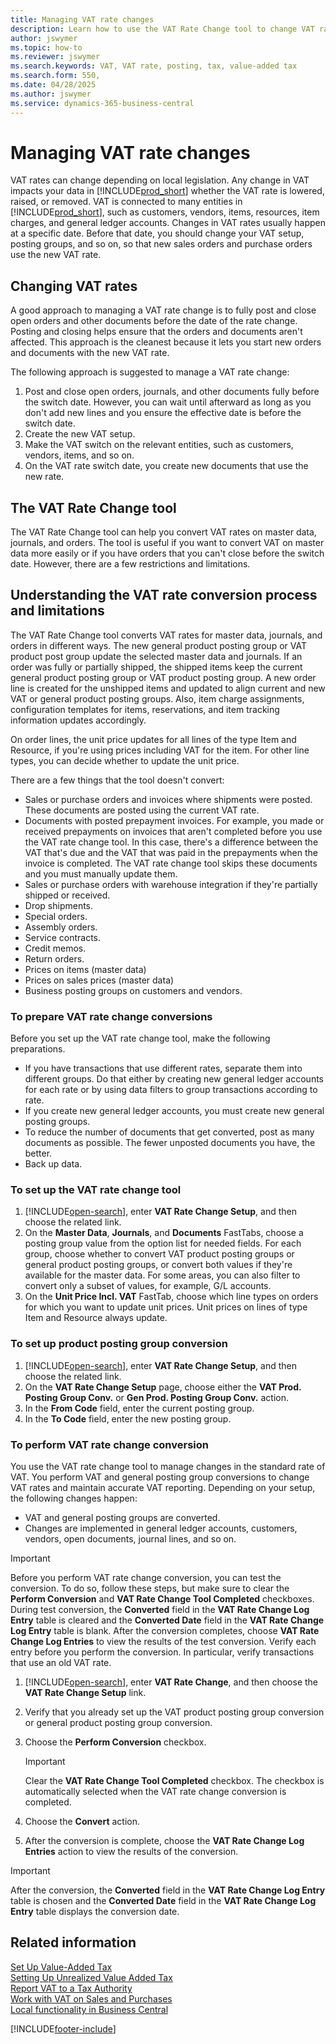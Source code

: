 ```yaml
---
title: Managing VAT rate changes
description: Learn how to use the VAT Rate Change tool to change VAT rates based on local legislation.
author: jswymer
ms.topic: how-to
ms.reviewer: jswymer
ms.search.keywords: VAT, VAT rate, posting, tax, value-added tax
ms.search.form: 550, 
ms.date: 04/28/2025
ms.author: jswymer
ms.service: dynamics-365-business-central
---
```


# Managing VAT rate changes

VAT rates can change depending on local legislation. Any change in VAT impacts your data in [!INCLUDE[prod_short](includes/prod_short.md)] whether the VAT rate is lowered, raised, or removed. VAT is connected to many entities in [!INCLUDE[prod_short](includes/prod_short.md)], such as customers, vendors, items, resources, item charges, and general ledger accounts. Changes in VAT rates usually happen at a specific date. Before that date, you should change your VAT setup, posting groups, and so on, so that new sales orders and purchase orders use the new VAT rate.

## Changing VAT rates

A good approach to managing a VAT rate change is to fully post and close open orders and other documents before the date of the rate change. Posting and closing helps ensure that the orders and documents aren't affected. This approach is the cleanest because it lets you start new orders and documents with the new VAT rate.

The following approach is suggested to manage a VAT rate change:

1. Post and close open orders, journals, and other documents fully before the switch date. However, you can wait until afterward as long as you don't add new lines and you ensure the effective date is before the switch date.  
2. Create the new VAT setup.  
3. Make the VAT switch on the relevant entities, such as customers, vendors, items, and so on.  
4. On the VAT rate switch date, you create new documents that use the new rate.  

## The VAT Rate Change tool

The VAT Rate Change tool can help you convert VAT rates on master data, journals, and orders. The tool is useful if you want to convert VAT on master data more easily or if you have orders that you can't close before the switch date. However, there are a few restrictions and limitations.

## Understanding the VAT rate conversion process and limitations

The VAT Rate Change tool converts VAT rates for master data, journals, and orders in different ways. The new general product posting group or VAT product post group update the selected master data and journals. If an order was fully or partially shipped, the shipped items keep the current general product posting group or VAT product posting group. A new order line is created for the unshipped items and updated to align current and new VAT or general product posting groups. Also, item charge assignments, configuration templates for items, reservations, and item tracking information updates accordingly.

On order lines, the unit price updates for all lines of the type Item and Resource, if you're using prices including VAT for the item. For other line types, you can decide whether to update the unit price.

There are a few things that the tool doesn't convert:

* Sales or purchase orders and invoices where shipments were posted. These documents are posted using the current VAT rate.  
* Documents with posted prepayment invoices. For example, you made or received prepayments on invoices that aren't completed before you use the VAT rate change tool. In this case, there's a difference between the VAT that's due and the VAT that was paid in the prepayments when the invoice is completed. The VAT rate change tool skips these documents and you must manually update them.  
* Sales or purchase orders with warehouse integration if they're partially shipped or received.  
* Drop shipments.
* Special orders.
* Assembly orders.
* Service contracts.  
* Credit memos.
* Return orders.
* Prices on items (master data)
* Prices on sales prices (master data)
* Business posting groups on customers and vendors.

### To prepare VAT rate change conversions

Before you set up the VAT rate change tool, make the following preparations.

* If you have transactions that use different rates, separate them into different groups. Do that either by creating new general ledger accounts for each rate or by using data filters to group transactions according to rate.  
* If you create new general ledger accounts, you must create new general posting groups.  
* To reduce the number of documents that get converted, post as many documents as possible. The fewer unposted documents you have, the better.  
* Back up data.

### To set up the VAT rate change tool

1. [!INCLUDE[open-search](includes/open-search.md)], enter **VAT Rate Change Setup**, and then choose the related link.  
2. On the **Master Data**, **Journals**, and **Documents** FastTabs, choose a posting group value from the option list for needed fields. For each group, choose whether to convert VAT product posting groups or general product posting groups, or convert both values if they're available for the master data. For some areas, you can also filter to convert only a subset of values, for example, G/L accounts.
3. On the **Unit Price Incl. VAT** FastTab, choose which line types on orders for which you want to update unit prices. Unit prices on lines of type Item and Resource always update.

### To set up product posting group conversion

1. [!INCLUDE[open-search](includes/open-search.md)], enter **VAT Rate Change Setup**, and then choose the related link.  
2. On the **VAT Rate Change Setup** page, choose either the **VAT Prod. Posting Group Conv.** or **Gen Prod. Posting Group Conv.** action.  
3. In the **From Code** field, enter the current posting group.  
4. In the **To Code** field, enter the new posting group.  

### To perform VAT rate change conversion

You use the VAT rate change tool to manage changes in the standard rate of VAT. You perform VAT and general posting group conversions to change VAT rates and maintain accurate VAT reporting. Depending on your setup, the following changes happen:  

* VAT and general posting groups are converted.  
* Changes are implemented in general ledger accounts, customers, vendors, open documents, journal lines, and so on.  

> [!IMPORTANT]  
> Before you perform VAT rate change conversion, you can test the conversion. To do so, follow these steps, but make sure to clear the **Perform Conversion** and **VAT Rate Change Tool Completed** checkboxes. During test conversion, the **Converted** field in the **VAT Rate Change Log Entry** table is cleared and the **Converted Date** field in the **VAT Rate Change Log Entry** table is blank. After the conversion completes, choose **VAT Rate Change Log Entries** to view the results of the test conversion. Verify each entry before you perform the conversion. In particular, verify transactions that use an old VAT rate.

1. [!INCLUDE[open-search](includes/open-search.md)], enter **VAT Rate Change**, and then choose the **VAT Rate Change Setup** link.  
2. Verify that you already set up the VAT product posting group conversion or general product posting group conversion.  
3. Choose the **Perform Conversion** checkbox.  

    > [!IMPORTANT]  
    > Clear the **VAT Rate Change Tool Completed** checkbox. The checkbox is automatically selected when the VAT rate change conversion is completed.  

4. Choose the **Convert** action.  
5. After the conversion is complete, choose the **VAT Rate Change Log Entries** action to view the results of the conversion.  

> [!IMPORTANT]  
> After the conversion, the **Converted** field in the **VAT Rate Change Log Entry** table is chosen and the **Converted Date** field in the **VAT Rate Change Log Entry** table displays the conversion date.  

## Related information

[Set Up Value-Added Tax](finance-setup-vat.md)  
[Setting Up Unrealized Value Added Tax](finance-setup-unrealized-vat.md)  
[Report VAT to a Tax Authority](finance-how-report-vat.md)  
[Work with VAT on Sales and Purchases](finance-work-with-vat.md)  
[Local functionality in Business Central](about-localization.md)  

[!INCLUDE[footer-include](includes/footer-banner.md)]

